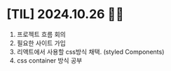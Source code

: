 # [TIL] 2024.10.26 ✌🏻

1. 프로젝트 흐름 회의
2. 필요한 사이트 가입
3. 리액트에서 사용할 css방식 채택. (styled Components)
4. css container 방식 공부

